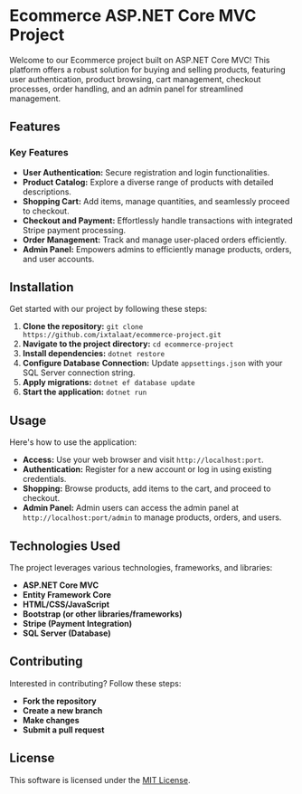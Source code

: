 # Ecommerce ASP.NET Core MVC Project

Welcome to our Ecommerce project built on ASP.NET Core MVC! This platform offers a robust solution for buying and selling products, featuring user authentication, product browsing, cart management, checkout processes, order handling, and an admin panel for streamlined management.

## Features

### Key Features

- **User Authentication:** Secure registration and login functionalities.
- **Product Catalog:** Explore a diverse range of products with detailed descriptions.
- **Shopping Cart:** Add items, manage quantities, and seamlessly proceed to checkout.
- **Checkout and Payment:** Effortlessly handle transactions with integrated Stripe payment processing.
- **Order Management:** Track and manage user-placed orders efficiently.
- **Admin Panel:** Empowers admins to efficiently manage products, orders, and user accounts.

## Installation

Get started with our project by following these steps:

1. **Clone the repository:** `git clone https://github.com/ixtalaat/ecommerce-project.git`
2. **Navigate to the project directory:** `cd ecommerce-project`
3. **Install dependencies:** `dotnet restore`
4. **Configure Database Connection:** Update `appsettings.json` with your SQL Server connection string.
5. **Apply migrations:** `dotnet ef database update`
6. **Start the application:** `dotnet run`

## Usage

Here's how to use the application:

- **Access:** Use your web browser and visit `http://localhost:port`.
- **Authentication:** Register for a new account or log in using existing credentials.
- **Shopping:** Browse products, add items to the cart, and proceed to checkout.
- **Admin Panel:** Admin users can access the admin panel at `http://localhost:port/admin` to manage products, orders, and users.

## Technologies Used

The project leverages various technologies, frameworks, and libraries:

- **ASP.NET Core MVC**
- **Entity Framework Core**
- **HTML/CSS/JavaScript**
- **Bootstrap (or other libraries/frameworks)**
- **Stripe (Payment Integration)**
- **SQL Server (Database)**

## Contributing

Interested in contributing? Follow these steps:

- **Fork the repository**
- **Create a new branch**
- **Make changes**
- **Submit a pull request**

## License

This software is licensed under the [MIT License](https://github.com/nhn/tui.editor/blob/master/LICENSE).
